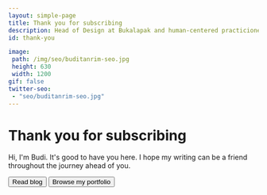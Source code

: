 ```yaml
---
layout: simple-page
title: Thank you for subscribing
description: Head of Design at Bukalapak and human-centered practicioner
id: thank-you

image:
 path: /img/seo/buditanrim-seo.jpg
 height: 630
 width: 1200
gif: false
twitter-seo:
 - "seo/buditanrim-seo.jpg"
---
```




<h1 class="t--title-01 m-b-m">Thank you for subscribing</h1>
<p class="t--heading-01 m-b-m">Hi, I'm Budi. It's good to have you here. I hope my writing can be a friend throughout the journey ahead of you. <br/></p>

<div class="l--flex block">
    <button href="/" class="btn-dark btn-small">Read blog</button>
    <button href="/projects" class="btn-dark btn-small">Browse my portfolio</button>
</div>

